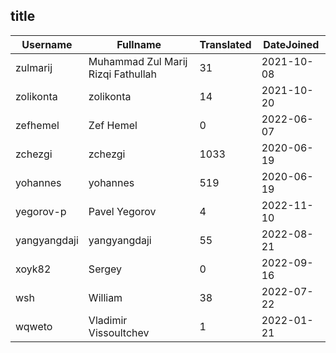 ## title ##
|Username|Fullname|Translated|DateJoined|
|--------|--------|----------|----------|
|zulmarij|Muhammad Zul Marij Rizqi Fathullah|31|2021-10-08|
|zolikonta|zolikonta|14|2021-10-20|
|zefhemel|Zef Hemel|0|2022-06-07|
|zchezgi|zchezgi|1033|2020-06-19|
|yohannes|yohannes|519|2020-06-19|
|yegorov-p|Pavel Yegorov|4|2022-11-10|
|yangyangdaji|yangyangdaji|55|2022-08-21|
|xoyk82|Sergey|0|2022-09-16|
|wsh|William|38|2022-07-22|
|wqweto|Vladimir Vissoultchev|1|2022-01-21|
